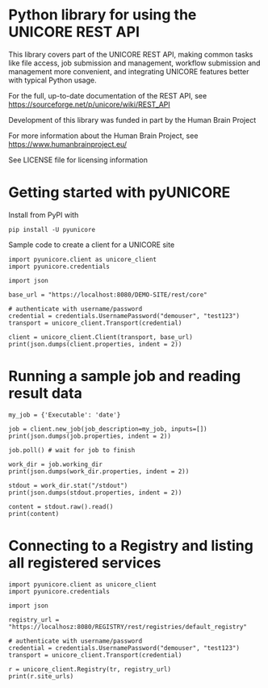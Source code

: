 # Python library for using the UNICORE REST API

This library covers part of the UNICORE REST API, making common tasks
like file access, job submission and management, workflow submission
and management more convenient, and integrating UNICORE features better
with typical Python usage.

For the full, up-to-date documentation of the REST API,
see https://sourceforge.net/p/unicore/wiki/REST_API

Development of this library was funded in part by the Human Brain Project

For more information about the Human Brain Project, see https://www.humanbrainproject.eu/

See LICENSE file for licensing information

# Getting started with pyUNICORE

Install from PyPI with

    pip install -U pyunicore

Sample code to create a client for a UNICORE site

    import pyunicore.client as unicore_client
    import pyunicore.credentials
    
    import json
   
    base_url = "https://localhost:8080/DEMO-SITE/rest/core"

    # authenticate with username/password
    credential = credentials.UsernamePassword("demouser", "test123")
    transport = unicore_client.Transport(credential)
    
    client = unicore_client.Client(transport, base_url)
    print(json.dumps(client.properties, indent = 2))
    
# Running a sample job and reading result data

    my_job = {'Executable': 'date'}
    
    job = client.new_job(job_description=my_job, inputs=[])
    print(json.dumps(job.properties, indent = 2))
    
    job.poll() # wait for job to finish
 
    work_dir = job.working_dir
    print(json.dumps(work_dir.properties, indent = 2))
    
    stdout = work_dir.stat("/stdout")
    print(json.dumps(stdout.properties, indent = 2))
  
    content = stdout.raw().read()
    print(content)
    
# Connecting to a Registry and listing all registered services

    import pyunicore.client as unicore_client
    import pyunicore.credentials
    
    import json

    registry_url = "https://localhosz:8080/REGISTRY/rest/registries/default_registry"

    # authenticate with username/password
    credential = credentials.UsernamePassword("demouser", "test123")
    transport = unicore_client.Transport(credential)
    
    r = unicore_client.Registry(tr, registry_url)
    print(r.site_urls)

